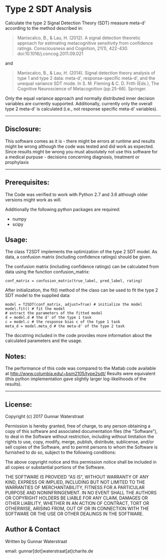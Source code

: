 # Type 2 SDT Analysis
Calculate the type 2 Signal Detection Theory (SDT) measure meta-d'
according to the method described in:

> Maniscalco, B., & Lau, H. (2012). A signal detection theoretic approach for estimating metacognitive sensitivity from confidence ratings. Consciousness and Cognition, 21(1), 422-430. doi:10.1016/j.concog.2011.09.021

and

> Maniscalco, B., & Lau, H. (2014). Signal detection theory analysis of type 1 and type 2 data: meta-d', response-specific meta-d', and the unequal variance SDT mode. In S. M. Fleming & C. D. Frith (Eds.), The Cognitive Neuroscience of Metacognition (pp.25-66). Springer.

Only the equal variance approach and normally distributed inner decision
variables are currently supported. Additionally, currently only the overall
type 2 meta-d' is calculated (i.e., not response specific meta-d'
variables).

***************************************************************************
Disclosure:                                                       
-----------                                                       
This software comes as it is - there might be errors at runtime and results
might be wrong although the code was tested and did work as expected. Since
results might be wrong you must absolutely not use this software for a
medical purpuse - decisions concerning diagnosis, treatment or prophylaxis
***************************************************************************

Prerequisites:
--------------
The Code was verified to work with Python 2.7 and 3.6 although older
versions might work as will.

Additionally the following python packages are required:
- numpy
- scipy

Usage:
------
The class T2SDT implements the optimization of the type 2 SDT model.
As data, a confusion matrix (including confidence ratings) should be given.

The confusion matrix (including confidence ratings) can be calculated
from data using the function confusion_matrix:

```
conf_matrix = confusion_matrix(true_label, pred_label, rating)
```

After initialization, the fit() method of the class can be used to fit
the type 2 SDT model to the supplied data:

```
model = T2SDT(conf_matrix, adjust=True) # initialize the model
model.fit() # fit the model
# extract the parameters of the fitted model
d = model.d # the d' of the type 1 task
c = model.c # the response bias c of the type 1 task
meta_d = model.meta_d # the meta-d' of the type 2 task
```

The docstring included in the code provides more information about the
calculated parameters and the usage.

Notes:
------
The performance of this code was compared to the Matlab code available
at http://www.columbia.edu/~bsm2105/type2sdt/
Results were equivalent (this python implementation gave slightly larger
log-likelihoods of the results).

***************************************************************************

License:
--------
Copyright (c) 2017 Gunnar Waterstraat

Permission is hereby granted, free of charge, to any person obtaining a
copy of this software and associated documentation files (the
"Software"), to deal in the Software without restriction, including
without limitation the rights to use, copy, modify, merge, publish,
distribute, sublicense, and/or sell copies of the Software, and to
permit persons to whom the Software is furnished to do so, subject to
the following conditions:

The above copyright notice and this permission notice shall be included
in all copies or substantial portions of the Software.

THE SOFTWARE IS PROVIDED "AS IS", WITHOUT WARRANTY OF ANY KIND, EXPRESS
OR IMPLIED, INCLUDING BUT NOT LIMITED TO THE WARRANTIES OF
MERCHANTABILITY, FITNESS FOR A PARTICULAR PURPOSE AND NONINFRINGEMENT.
IN NO EVENT SHALL THE AUTHORS OR COPYRIGHT HOLDERS BE LIABLE FOR ANY
CLAIM, DAMAGES OR OTHER LIABILITY, WHETHER IN AN ACTION OF CONTRACT,
TORT OR OTHERWISE, ARISING FROM, OUT OF OR IN CONNECTION WITH THE
SOFTWARE OR THE USE OR OTHER DEALINGS IN THE SOFTWARE.

Author & Contact
----------------
Written by Gunnar Waterstraat

email: gunnar[dot]waterstraat[at]charite.de

